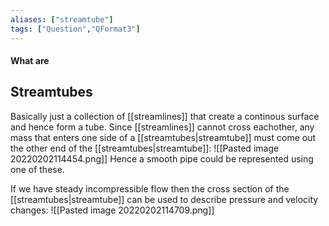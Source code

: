 ```yaml
---
aliases: ["streamtube"]
tags: ["Question","QFormat3"]
---
```


#### What are
## Streamtubes
Basically just a collection of [[streamlines]] that create a continous surface and hence form a tube. Since [[streamlines]] cannot cross eachother, any mass that enters one side of a [[streamtubes|streamtube]] must come out the other end of the [[streamtubes|streamtube]]:
![[Pasted image 20220202114454.png]]
Hence a smooth pipe could be represented using one of these.

If we have steady incompressible flow then the cross section of the [[streamtubes|streamtube]] can be used to describe pressure and velocity changes:
![[Pasted image 20220202114709.png]]
